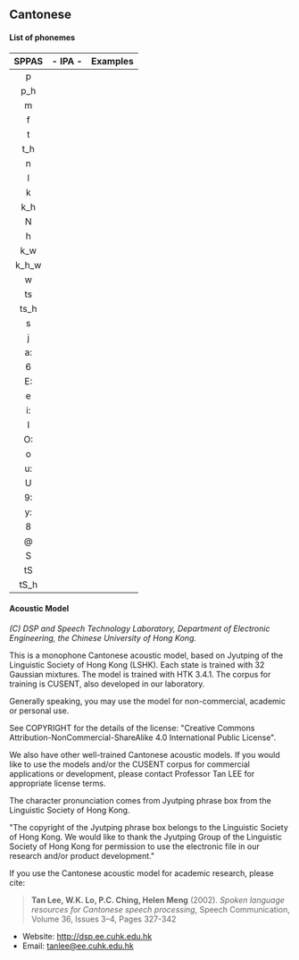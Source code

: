 ## Cantonese


#### List of phonemes

| SPPAS  | - IPA - | Examples           |
|:------:|:-------:|:-------------------|
|   p    |  | |
|   p_h  |  | |
|   m    |  | |
|   f    |  | |
|   t    |  | |
|   t_h  |  | |
|   n    |  | |
|   l    |  |  |
|   k    |  |  |
|   k_h  |  |  |
|   N    |  |  |
|   h    |  |  |
|   k_w  |  |  |
|   k_h_w |  |  |
|   w    |  |  |
|  ts    |  |  |
|  ts_h  |  |  |
|   s    |  |  |
|   j    |  |  |
|   a:   |  |  |
|   6    |  |  |
|   E:   |  |  |
|   e    |  |  |
|   i:   |  |  |
|   I    |  |  |
|   O:   |  |  |
|   o    |  |  |
|   u:   |  |  |
|   U    |  |  |
|   9:   |  |  |
|   y:   |  |  |
|   8    |  |  |
|   @    |  |  |
|   S    |  | |
|  tS    |  |  |
|  tS_h  |  |  |



#### Acoustic Model

*(C) DSP and Speech Technology Laboratory, Department of Electronic Engineering,
the Chinese University of Hong Kong.*

This is a monophone Cantonese acoustic model, based on Jyutping of the
Linguistic Society of Hong Kong  (LSHK). Each state is trained with 32
Gaussian mixtures. The model is trained with HTK 3.4.1.
The corpus for training is CUSENT, also developed in our laboratory.

Generally speaking, you may use the model for non-commercial, academic or
personal use.

See COPYRIGHT for the details of the license:
"Creative Commons Attribution-NonCommercial-ShareAlike 4.0 International Public License".

We also have other well-trained Cantonese acoustic models.
If you would like to use the models and/or the CUSENT corpus for commercial
applications or development, please contact Professor Tan LEE for appropriate
license terms.

The character pronunciation comes from Jyutping phrase box from the Linguistic
Society of Hong Kong.

"The copyright of the Jyutping phrase box belongs to the Linguistic Society
of Hong Kong. We would like to thank the Jyutping Group of the Linguistic
Society of Hong Kong for permission to use the electronic file in our research
and/or product development."

If you use the Cantonese acoustic model for academic research, please cite:

>**Tan Lee, W.K. Lo, P.C. Ching, Helen Meng** (2002).
>*Spoken language resources for Cantonese speech processing*,
>Speech Communication, Volume 36, Issues 3–4, Pages 327-342

- Website: <http://dsp.ee.cuhk.edu.hk>
- Email: tanlee@ee.cuhk.edu.hk

